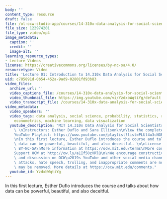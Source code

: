 ```yaml
---
body: ''
content_type: resource
draft: false
file: /ol-ocw-studio-app/courses/14-310x-data-analysis-for-social-scientists-spring-2023/14310x-lecture-1_360p_16_9.mp4
file_size: 122974201
file_type: video/mp4
image_metadata:
  caption: ''
  credit: ''
  image-alt: ''
learning_resource_types:
- Lecture Videos
license: https://creativecommons.org/licenses/by-nc-sa/4.0/
resourcetype: Video
title: 'Lecture 01: Introduction to 14.310x Data Analysis for Social Scientists'
uid: c785891d-0b54-452a-9ad9-02801fd93b83
video_files:
  archive_url: ''
  video_captions_file: /courses/14-310x-data-analysis-for-social-scientists-spring-2023/1ssraL2tY8lXkcOElwGxnePvf-ZTGpEZ-_transcript.webvtt
  video_thumbnail_file: https://img.youtube.com/vi/YzdxbWqtiYg/default.jpg
  video_transcript_file: /courses/14-310x-data-analysis-for-social-scientists-spring-2023/1ssraL2tY8lXkcOElwGxnePvf-ZTGpEZ-_transcript.pdf
video_metadata:
  video_speakers: ''
  video_tags: data analysis, social science, probability, statistics, regression,
    econometrics, machine learning, data visualization
  youtube_description: "MIT 14.310x Data Analysis for Social Scientists, Spring 2023\
    \ \nInstructors: Esther Duflo and Sara Ellison\n\nView the complete course: https://ocw.mit.edu/courses/14-310x-data-analysis-for-social-scientists-spring-2023\n\
    YouTube Playlist: https://www.youtube.com/playlist?list=PLUl4u3cNGP61ATaGTFcSp7bhogloD2wHP\n\
    \nIn this first lecture, Esther Duflo introduces the course and talks about how\
    \ data can be powerful, beautiful, and also deceitful. \n\nLicense: Creative Commons\
    \ BY-NC-SA\nMore information at https://ocw.mit.edu/terms\nMore courses at https://ocw.mit.edu\n\
    Support OCW at http://ow.ly/a1If50zVRlQ\n\nWe encourage constructive comments\
    \ and discussion on OCW\u2019s YouTube and other social media channels. Personal\
    \ attacks, hate speech, trolling, and inappropriate comments are not allowed and\
    \ may be removed. More details at https://ocw.mit.edu/comments."
  youtube_id: YzdxbWqtiYg
---
```

In this first lecture, Esther Duflo introduces the course and talks about how data can be powerful, beautiful, and also deceitful.